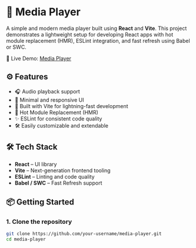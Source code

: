# 🎵 Media Player

A simple and modern media player built using **React** and **Vite**. This project demonstrates a lightweight setup for developing React apps with hot module replacement (HMR), ESLint integration, and fast refresh using Babel or SWC.

🔗 Live Demo: [Media Player](https://media-player-q3r5y115v-md-rokibul-hassan-konoks-projects.vercel.app/)

## ⚙️ Features

- 🎧 Audio playback support
- 🧭 Minimal and responsive UI
- 🚀 Built with Vite for lightning-fast development
- 🔄 Hot Module Replacement (HMR)
- ✨ ESLint for consistent code quality
- 🛠️ Easily customizable and extendable

## 🛠️ Tech Stack

- **React** – UI library
- **Vite** – Next-generation frontend tooling
- **ESLint** – Linting and code quality
- **Babel / SWC** – Fast Refresh support

## 📦 Getting Started

### 1. Clone the repository

```bash
git clone https://github.com/your-username/media-player.git
cd media-player
